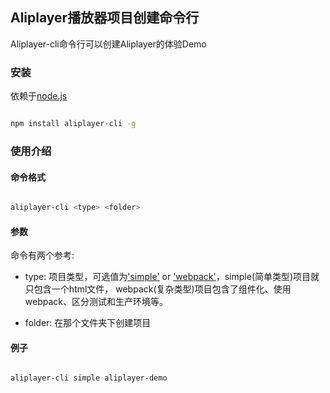 ## Aliplayer播放器项目创建命令行

Aliplayer-cli命令行可以创建Aliplayer的体验Demo

### 安装

依赖于[node.js](https://nodejs.org)

```sh

npm install aliplayer-cli -g

```

### 使用介绍

#### 命令格式

```sh

aliplayer-cli <type> <folder>

```

#### 参数

命令有两个参考:

- type: 项目类型，可选值为['simple'](https://github.com/alilmq/aliplayer-simple-demo) or ['webpack'](https://github.com/alilmq/h5demo)，simple(简单类型)项目就只包含一个html文件， webpack(复杂类型)项目包含了组件化、使用webpack、区分测试和生产环境等。

- folder: 在那个文件夹下创建项目

#### 例子

```sh

aliplayer-cli simple aliplayer-demo

```



